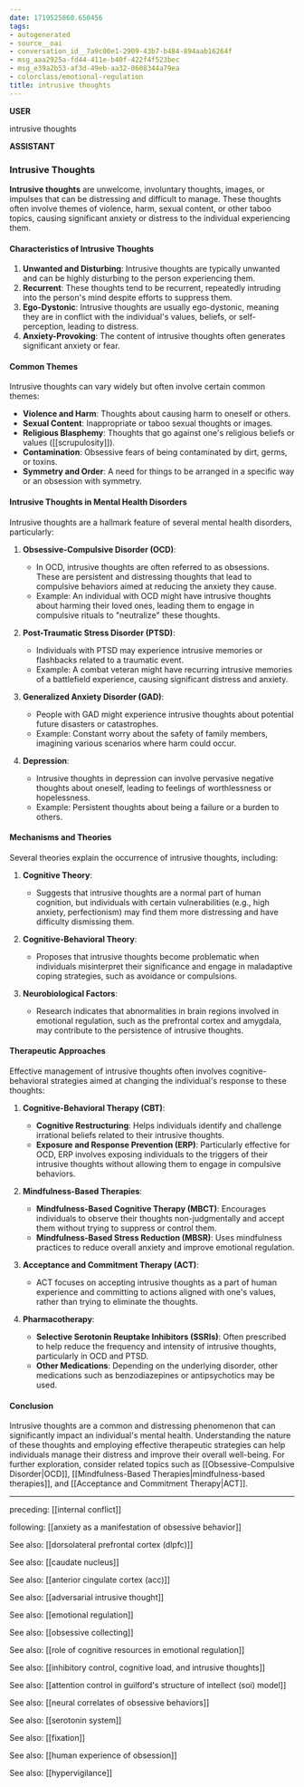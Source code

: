 ```yaml
---
date: 1719525860.650456
tags:
- autogenerated
- source__oai
- conversation_id__7a9c00e1-2909-43b7-b484-894aab16264f
- msg_aaa2925a-fd44-411e-b40f-422f4f523bec
- msg_e39a2b53-af3d-49eb-aa32-0608344a79ea
- colorclass/emotional-regulation
title: intrusive thoughts
---
```


**USER**

intrusive thoughts


**ASSISTANT**

### Intrusive Thoughts

**Intrusive thoughts** are unwelcome, involuntary thoughts, images, or impulses that can be distressing and difficult to manage. These thoughts often involve themes of violence, harm, sexual content, or other taboo topics, causing significant anxiety or distress to the individual experiencing them.

#### Characteristics of Intrusive Thoughts

1. **Unwanted and Disturbing**: Intrusive thoughts are typically unwanted and can be highly disturbing to the person experiencing them.
2. **Recurrent**: These thoughts tend to be recurrent, repeatedly intruding into the person's mind despite efforts to suppress them.
3. **Ego-Dystonic**: Intrusive thoughts are usually ego-dystonic, meaning they are in conflict with the individual's values, beliefs, or self-perception, leading to distress.
4. **Anxiety-Provoking**: The content of intrusive thoughts often generates significant anxiety or fear.

#### Common Themes

Intrusive thoughts can vary widely but often involve certain common themes:
- **Violence and Harm**: Thoughts about causing harm to oneself or others.
- **Sexual Content**: Inappropriate or taboo sexual thoughts or images.
- **Religious Blasphemy**: Thoughts that go against one's religious beliefs or values ([[scrupulosity]]).
- **Contamination**: Obsessive fears of being contaminated by dirt, germs, or toxins.
- **Symmetry and Order**: A need for things to be arranged in a specific way or an obsession with symmetry.

#### Intrusive Thoughts in Mental Health Disorders

Intrusive thoughts are a hallmark feature of several mental health disorders, particularly:

1. **Obsessive-Compulsive Disorder (OCD)**:
   - In OCD, intrusive thoughts are often referred to as obsessions. These are persistent and distressing thoughts that lead to compulsive behaviors aimed at reducing the anxiety they cause.
   - Example: An individual with OCD might have intrusive thoughts about harming their loved ones, leading them to engage in compulsive rituals to "neutralize" these thoughts.

2. **Post-Traumatic Stress Disorder (PTSD)**:
   - Individuals with PTSD may experience intrusive memories or flashbacks related to a traumatic event.
   - Example: A combat veteran might have recurring intrusive memories of a battlefield experience, causing significant distress and anxiety.

3. **Generalized Anxiety Disorder (GAD)**:
   - People with GAD might experience intrusive thoughts about potential future disasters or catastrophes.
   - Example: Constant worry about the safety of family members, imagining various scenarios where harm could occur.

4. **Depression**:
   - Intrusive thoughts in depression can involve pervasive negative thoughts about oneself, leading to feelings of worthlessness or hopelessness.
   - Example: Persistent thoughts about being a failure or a burden to others.

#### Mechanisms and Theories

Several theories explain the occurrence of intrusive thoughts, including:

1. **Cognitive Theory**:
   - Suggests that intrusive thoughts are a normal part of human cognition, but individuals with certain vulnerabilities (e.g., high anxiety, perfectionism) may find them more distressing and have difficulty dismissing them.

2. **Cognitive-Behavioral Theory**:
   - Proposes that intrusive thoughts become problematic when individuals misinterpret their significance and engage in maladaptive coping strategies, such as avoidance or compulsions.

3. **Neurobiological Factors**:
   - Research indicates that abnormalities in brain regions involved in emotional regulation, such as the prefrontal cortex and amygdala, may contribute to the persistence of intrusive thoughts.

#### Therapeutic Approaches

Effective management of intrusive thoughts often involves cognitive-behavioral strategies aimed at changing the individual's response to these thoughts:

1. **Cognitive-Behavioral Therapy (CBT)**:
   - **Cognitive Restructuring**: Helps individuals identify and challenge irrational beliefs related to their intrusive thoughts.
   - **Exposure and Response Prevention (ERP)**: Particularly effective for OCD, ERP involves exposing individuals to the triggers of their intrusive thoughts without allowing them to engage in compulsive behaviors.

2. **Mindfulness-Based Therapies**:
   - **Mindfulness-Based Cognitive Therapy (MBCT)**: Encourages individuals to observe their thoughts non-judgmentally and accept them without trying to suppress or control them.
   - **Mindfulness-Based Stress Reduction (MBSR)**: Uses mindfulness practices to reduce overall anxiety and improve emotional regulation.

3. **Acceptance and Commitment Therapy (ACT)**:
   - ACT focuses on accepting intrusive thoughts as a part of human experience and committing to actions aligned with one's values, rather than trying to eliminate the thoughts.

4. **Pharmacotherapy**:
   - **Selective Serotonin Reuptake Inhibitors (SSRIs)**: Often prescribed to help reduce the frequency and intensity of intrusive thoughts, particularly in OCD and PTSD.
   - **Other Medications**: Depending on the underlying disorder, other medications such as benzodiazepines or antipsychotics may be used.

#### Conclusion

Intrusive thoughts are a common and distressing phenomenon that can significantly impact an individual's mental health. Understanding the nature of these thoughts and employing effective therapeutic strategies can help individuals manage their distress and improve their overall well-being. For further exploration, consider related topics such as [[Obsessive-Compulsive Disorder|OCD]], [[Mindfulness-Based Therapies|mindfulness-based therapies]], and [[Acceptance and Commitment Therapy|ACT]].


---

preceding: [[internal conflict]]  


following: [[anxiety as a manifestation of obsessive behavior]]

See also: [[dorsolateral prefrontal cortex (dlpfc)]]


See also: [[caudate nucleus]]


See also: [[anterior cingulate cortex (acc)]]


See also: [[adversarial intrusive thought]]


See also: [[emotional regulation]]


See also: [[obsessive collecting]]


See also: [[role of cognitive resources in emotional regulation]]


See also: [[inhibitory control, cognitive load, and intrusive thoughts]]


See also: [[attention control in guilford's structure of intellect (soi) model]]


See also: [[neural correlates of obsessive behaviors]]


See also: [[serotonin system]]


See also: [[fixation]]


See also: [[human experience of obsession]]


See also: [[hypervigilance]]